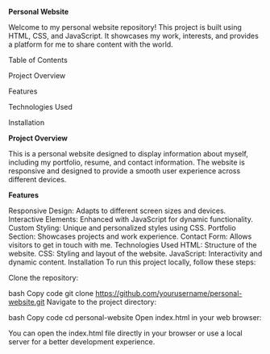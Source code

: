 **Personal Website**

Welcome to my personal website repository! This project is built using HTML, CSS, and JavaScript. It showcases my work, interests, and provides a platform for me to share content with the world.

Table of Contents

Project Overview

Features

Technologies Used

Installation

**Project Overview**

This is a personal website designed to display information about myself, including my portfolio, resume, and contact information. The website is responsive and designed to provide a smooth user experience across different devices.

**Features**

Responsive Design: Adapts to different screen sizes and devices.
Interactive Elements: Enhanced with JavaScript for dynamic functionality.
Custom Styling: Unique and personalized styles using CSS.
Portfolio Section: Showcases projects and work experience.
Contact Form: Allows visitors to get in touch with me.
Technologies Used
HTML: Structure of the website.
CSS: Styling and layout of the website.
JavaScript: Interactivity and dynamic content.
Installation
To run this project locally, follow these steps:

Clone the repository:

bash
Copy code
git clone https://github.com/yourusername/personal-website.git
Navigate to the project directory:

bash
Copy code
cd personal-website
Open index.html in your web browser:

You can open the index.html file directly in your browser or use a local server for a better development experience.

